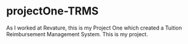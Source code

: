 # projectOne-TRMS
As I worked at Revature, this is my Project One which created a Tuition Reimbursement Management System. This is my project.  
